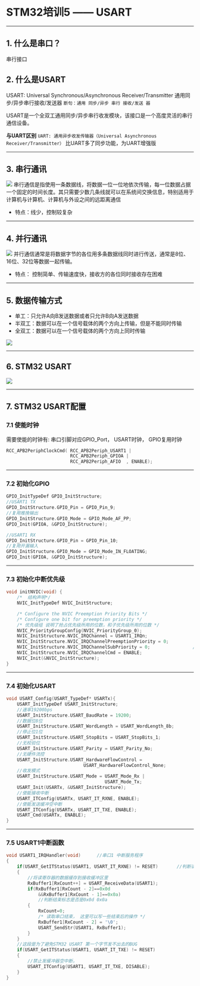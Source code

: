 # STM32培训5 —— USART

---

## 1. 什么是串口？
串行接口

## 2. 什么是USART
USART: Universal Synchronous/Asynchronous Receiver/Transmitter
通用同步/异步串行接收/发送器
`断句：通用 同步/异步 串行 接收/发送 器`

USART是一个全双工通用同步/异步串行收发模块，该接口是一个高度灵活的串行通信设备。

**与UART区别**
`UART: 通用异步收发传输器（Universal Asynchronous Receiver/Transmitter）`
比UART多了同步功能，为UART增强版

---

## 3. 串行通讯
![](/Users/hunto/Downloads/1213123.png)
串行通信是指使用一条数据线，将数据一位一位地依次传输，每一位数据占据一个固定的时间长度。其只需要少数几条线就可以在系统间交换信息，特别适用于计算机与计算机、计算机与外设之间的远距离通信
* 特点：线少，控制较复杂

---

## 4. 并行通讯
![](/Users/hunto/Downloads/13123.png)
并行通信通常是将数据字节的各位用多条数据线同时进行传送，通常是8位、16位、32位等数据一起传输。
* 特点： 控制简单、传输速度快，接收方的各位同时接收存在困难

---

## 5. 数据传输方式
* 单工：只允许A向B发送数据或者只允许B向A发送数据
* 半双工：数据可以在一个信号载体的两个方向上传输，但是不能同时传输
* 全双工：数据可以在一个信号载体的两个方向上同时传输

![](/Users/hunto/Downloads/QQ20180523-214405.png)

---

## 6. STM32 USART
![](/Users/hunto/Downloads/QQ20180523-220111.png)

---

## 7. STM32 USART配置
### 7.1 使能时钟
需要使能的时钟有: 串口引脚对应GPIO_Port， USART时钟， GPIO复用时钟

```C
RCC_APB2PeriphClockCmd( RCC_APB2Periph_USART1 |
                        RCC_APB2Periph_GPIOA | 
                        RCC_APB2Periph_AFIO  , ENABLE);
```

---

### 7.2 初始化GPIO
```C
GPIO_InitTypeDef GPIO_InitStructure;
//USART1 TX
GPIO_InitStructure.GPIO_Pin = GPIO_Pin_9;               
//复用推挽输出
GPIO_InitStructure.GPIO_Mode = GPIO_Mode_AF_PP;             
GPIO_Init(GPIOA, &GPIO_InitStructure);

//USART1 RX
GPIO_InitStructure.GPIO_Pin = GPIO_Pin_10;                  
//复用开漏输入
GPIO_InitStructure.GPIO_Mode = GPIO_Mode_IN_FLOATING;   
GPIO_Init(GPIOA, &GPIO_InitStructure);
```

---

### 7.3 初始化中断优先级
```C
void initNVIC(void) {
    /*  结构声明*/
    NVIC_InitTypeDef NVIC_InitStructure;

    /* Configure the NVIC Preemption Priority Bits */  
    /* Configure one bit for preemption priority */
    /* 优先级组 说明了抢占优先级所用的位数，和子优先级所用的位数 */    
    NVIC_PriorityGroupConfig(NVIC_PriorityGroup_0);      
    NVIC_InitStructure.NVIC_IRQChannel = USART1_IRQn;                     //设置串口1中断
    NVIC_InitStructure.NVIC_IRQChannelPreemptionPriority = 0;             //抢占优先级 0
    NVIC_InitStructure.NVIC_IRQChannelSubPriority = 0;                //子优先级为0
    NVIC_InitStructure.NVIC_IRQChannelCmd = ENABLE;                    //使能
    NVIC_Init(&NVIC_InitStructure);
}
```
---

### 7.4 初始化USART
```C
void USART_Config(USART_TypeDef* USARTx){
    USART_InitTypeDef USART_InitStructure;
    //速率19200bps
    USART_InitStructure.USART_BaudRate = 19200;      
    //数据位8位
    USART_InitStructure.USART_WordLength = USART_WordLength_8b;
    //停止位1位
    USART_InitStructure.USART_StopBits = USART_StopBits_1;  
    //无校验位
    USART_InitStructure.USART_Parity = USART_Parity_No;             
    //无硬件流控
    USART_InitStructure.USART_HardwareFlowControl = 
                             USART_HardwareFlowControl_None;  
    //收发模式
    USART_InitStructure.USART_Mode = USART_Mode_Rx | 
                                     USART_Mode_Tx;   
    USART_Init(USARTx, &USART_InitStructure);          
    //使能接收中断
    USART_ITConfig(USARTx, USART_IT_RXNE, ENABLE);      
    //使能发送缓冲空中断 
    USART_ITConfig(USARTx, USART_IT_TXE, ENABLE);                  
    USART_Cmd(USARTx, ENABLE);    
}
```

---

### 7.5 USART1中断函数
```C
void USART1_IRQHandler(void)      //串口1 中断服务程序
{
    if(USART_GetITStatus(USART1, USART_IT_RXNE) != RESET)       //判断读寄存器是否非空
    {    
    	//将读寄存器的数据缓存到接收缓冲区里
        RxBuffer1[RxCount++] = USART_ReceiveData(USART1);   
        if(RxBuffer1[RxCount - 2]==0x0d
            &&RxBuffer1[RxCount - 1]==0x0a)
            //判断结束标志是否是0x0d 0x0a
        {
            RxCount=0;
            /* 读取串口结束， 这里可以写一些结束后的操作 */
            RxBuffer1[RxCount - 2] = '\0';
            USART_SendStr(USART1, RxBuffer1);
        }
    }
    //这段是为了避免STM32 USART 第一个字节发不出去的BUG 
    if(USART_GetITStatus(USART1, USART_IT_TXE) != RESET)  
    { 
        //禁止发缓冲器空中断，
        USART_ITConfig(USART1, USART_IT_TXE, DISABLE);     
    }     
}
```
